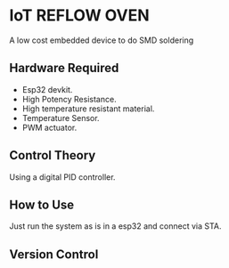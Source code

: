 # IoT REFLOW OVEN

A low cost embedded device to do SMD soldering

## Hardware Required

- Esp32 devkit.
- High Potency Resistance.
- High temperature resistant material.
- Temperature Sensor.
- PWM actuator.

## Control Theory

Using a digital PID controller. 

## How to Use 

Just run the system as is in a esp32 and connect via STA.

## Version Control